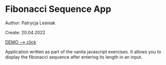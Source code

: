 # Fibonacci Sequence App

Author: Patrycja Leśniak

Create: 20.04.2022


[DEMO --> click](https://patrycja-i-lesniak.github.io/FibonacciSequence/)


Application written as part of the vanila javascript exercises.
It allows you to display the fibonacci sequence after entering its length in an input.
